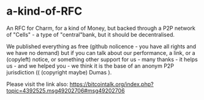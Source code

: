 # a-kind-of-RFC
An RFC for Charm, for a kind of Money, but backed through a P2P network of "Cells" - a type of "central"bank, but it should be decentralised.

We published everything as free (github nolicence - you have all rights and we have no demand) but
if you can talk about our performance, a link, or a (copyleft) notice, or something other support for us - many thanks - it helps us - and
we helped you - we think it is the base of an anonym P2P jurisdiction (( (copyright maybe) Dumas ).

Please visit the link also:
https://bitcointalk.org/index.php?topic=4392525.msg49202706#msg49202706
